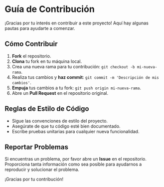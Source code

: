 # Guía de Contribución

¡Gracias por tu interés en contribuir a este proyecto! Aquí hay algunas pautas para ayudarte a comenzar.

## Cómo Contribuir

1. **Fork** el repositorio.
2. **Clona** tu fork en tu máquina local.
3. Crea una nueva rama para tu contribución: `git checkout -b mi-nueva-rama`.
4. Realiza tus cambios y **haz commit**: `git commit -m 'Descripción de mis cambios'`.
5. **Empuja** tus cambios a tu fork: `git push origin mi-nueva-rama`.
6. Abre un **Pull Request** en el repositorio original.

## Reglas de Estilo de Código

- Sigue las convenciones de estilo del proyecto.
- Asegúrate de que tu código esté bien documentado.
- Escribe pruebas unitarias para cualquier nueva funcionalidad.

## Reportar Problemas

Si encuentras un problema, por favor abre un **Issue** en el repositorio. Proporciona tanta información como sea posible para ayudarnos a reproducir y solucionar el problema.

¡Gracias por tu contribución!
